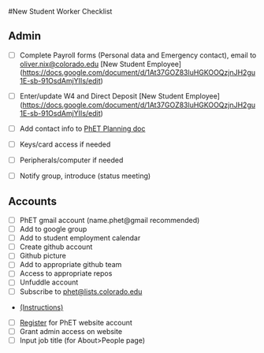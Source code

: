 #New Student Worker Checklist

## Admin
- [ ] Complete Payroll forms (Personal data and Emergency contact), email to oliver.nix@colorado.edu [New Student Employee] (https://docs.google.com/document/d/1At37GOZ83luHGKOOQzjnJH2gu1E-sb-91OsdAmjYIIs/edit)
- [ ] Enter/update W4 and Direct Deposit [New Student Employee] (https://docs.google.com/document/d/1At37GOZ83luHGKOOQzjnJH2gu1E-sb-91OsdAmjYIIs/edit)
- [ ] Add contact info to [PhET Planning doc](https://docs.google.com/document/d/1hONYWo1R8gf24gaAd-5B1xmD_UrwbOG6BfB01WvrfiQ/edit)
- [ ] Keys/card access if needed
- [ ] Peripherals/computer if needed
- [ ] Notify group, introduce (status meeting)

  
## Accounts
- [ ] PhET gmail account (name.phet@gmail recommended)
 - [ ] Add to google group
 - [ ] Add to student employment calendar
- [ ] Create github account
 - [ ] Github picture
 - [ ] Add to appropriate github team
 - [ ] Access to appropriate repos
- [ ] Unfuddle account
- [ ] Subscribe to phet@lists.colorado.edu
- [(Instructions)](http://www.colorado.edu/oit/tutorial/email-list-manager-subscribe-list)
- [ ] [Register](https://phet.colorado.edu/en/register?dest=%2F) for PhET website account
 - [ ] Grant admin access on website
 - [ ] Input job title (for About>People page)
